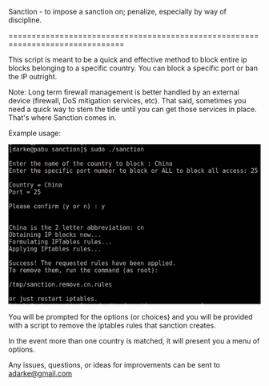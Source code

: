 Sanction - to impose a sanction on; penalize, especially by way of discipline. 

===============================================================================

This script is meant to be a quick and effective method to block entire ip 
blocks belonging  to a specific country. You can block a specific port or ban 
the IP outright.

Note: Long term firewall management is better handled by an external device
(firewall, DoS mitigation services, etc). That said, sometimes you need a 
quick way to stem the tide until you can get those services in place. That's
where Sanction comes in.

Example usage:

![sanction usage example shot](screenshot/sanction.png?raw=true "sanction usage example shot")

You will be prompted for the options (or choices) and you will be provided 
with a script to remove the iptables rules that sanction creates.

In the event more than one country is matched, it will present you a menu
of options.

Any issues, questions, or ideas for improvements can be sent to adarke@gmail.com
